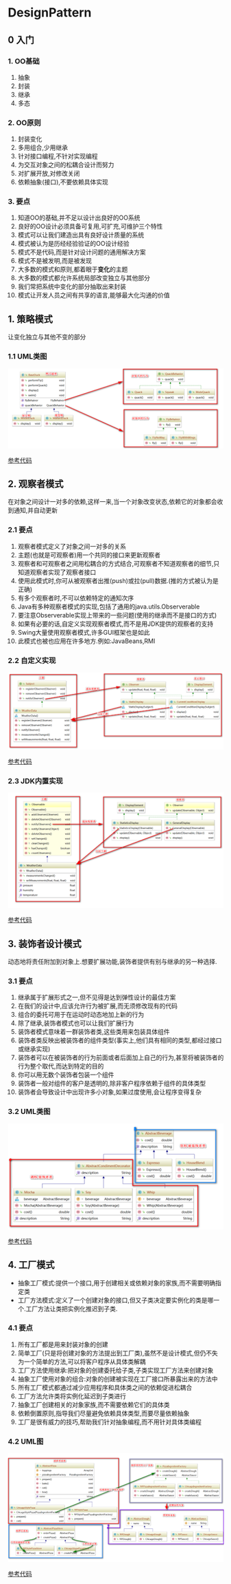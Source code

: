 # DesignPattern

## 0 入门

### 1. OO基础

1.  抽象
2. 封装
3. 继承
4. 多态

### 2. OO原则

1. 封装变化
2. 多用组合,少用继承
3. 针对接口编程,不针对实现编程
4. 为交互对象之间的松耦合设计而努力
5. 对扩展开放,对修改关闭
6. 依赖抽象(接口),不要依赖具体实现

### 3. 要点

1. 知道OO的基础,并不足以设计出良好的OO系统
2. 良好的OO设计必须具备可复用,可扩充,可维护三个特性
3. 模式可以让我们建造出具有良好设计质量的系统
4. 模式被认为是历经经验验证的OO设计经验
5. 模式不是代码,而是针对设计问题的通用解决方案
6. 模式不是被发明,而是被发现
7. 大多数的模式和原则,都着眼于**变化**的主题
8. 大多数的模式都允许系统局部改变独立与其他部分
9. 我们常把系统中变化的部分抽取出来封装
10. 模式让开发人员之间有共享的语言,能够最大化沟通的价值

## 1. 策略模式

让变化独立与其他不变的部分

### 1.1 UML类图

![](pic/策略模式.png)

[参考代码](src/main/java/cn/itcast/strategy)

## 2. 观察者模式

在对象之间设计一对多的依赖,这样一来,当一个对象改变状态,依赖它的对象都会收到通知,并自动更新

### 2.1 要点

1. 观察者模式定义了对象之间一对多的关系
2. 主题(也就是可观察者)用一个共同的接口来更新观察者
3. 观察者和可观察者之间用松耦合的方式结合,可观察者不知道观察者的细节,只知道观察者实现了观察者接口
4. 使用此模式时,你可从被观察者出推(push)或拉(pull)数据.(推的方式被认为是正确)
5. 有多个观察者时,不可以依赖特定的通知次序
6. Java有多种观察者模式的实现,包括了通用的java.utils.Observerable
7. 要注意Observerable实现上带来的一些问题(使用的继承而不是接口的方式)
8. 如果有必要的话,自定义实现观察者模式,而不是用JDK提供的观察者的支持
9. Swing大量使用观察者模式,许多GUI框架也是如此
10. 此模式也被也应用在许多地方.例如:JavaBeans,RMI

### 2.2 自定义实现

![](pic/观察者1.png)

[参考代码](src/main/java/cn/itcast/observer/customer)

### 2.3 JDK内置实现

![](pic/观察者2.png)

[参考代码](src/main/java/cn/itcast/observer/jdk)

## 3. 装饰者设计模式

动态地将责任附加到对象上.想要扩展功能,装饰者提供有别与继承的另一种选择.

### 3.1 要点

1. 继承属于扩展形式之一,但不见得是达到弹性设计的最佳方案
2. 在我们的设计中,应该允许行为被扩展,而无须修改现有的代码
3. 组合的委托可用于在运动时动态地加上新的行为
4. 除了继承,装饰者模式也可以让我们扩展行为
5. 装饰者模式意味着一群装饰者类,这些类用来包装具体组件
6. 装饰者类反映出被装饰者的组件类型(事实上,他们具有相同的类型,都经过接口或继承实现)
7. 装饰者可以在被装饰者的行为前面或者后面加上自己的行为,甚至将被装饰者的行为整个取代,而达到特定的目的
8. 你可以用无数个装饰者包装一个组件
9. 装饰者一般对组件的客户是透明的,除非客户程序依赖于组件的具体类型
10. 装饰者会导致设计中出现许多小对象,如果过度使用,会让程序变得复杂

### 3.2 UML类图

![](pic/装饰者模式.png)

[参考代码](src/main/java/cn/itcast/decorator)

## 4. 工厂模式

* 抽象工厂模式:提供一个接口,用于创建相关或依赖对象的家族,而不需要明确指定类
* 工厂方法模式:定义了一个创建对象的接口,但又子类决定要实例化的类是哪一个.工厂方法让类把实例化推迟到子类.

### 4.1 要点

1. 所有工厂都是用来封装对象的创建
2. 简单工厂(只是将创建对象的方法提出到工厂类),虽然不是设计模式,但仍不失为一个简单的方法,可以将客户程序从具体类解耦
3. 工厂方法使用继承:把对象的创建委托给子类,子类实现工厂方法来创建对象
4. 抽象工厂使用对象的组合:对象的创建被实现在工厂接口所暴露出来的方法中
5. 所有工厂模式都通过减少应用程序和具体类之间的依赖促进松耦合
6. 工厂方法允许类将实例化延迟到子类进行
7. 抽象工厂创建相关的对象家族,而不需要依赖它们的具体类
8. 依赖倒置原则,指导我们尽量避免依赖具体类型,而要尽量依赖抽象
9. 工厂是很有威力的技巧,帮助我们针对抽象编程,而不用针对具体类编程

### 4.2 UML图

![](pic/工厂模式.png)

[参考代码](src/main/java/cn/itcast/factory)